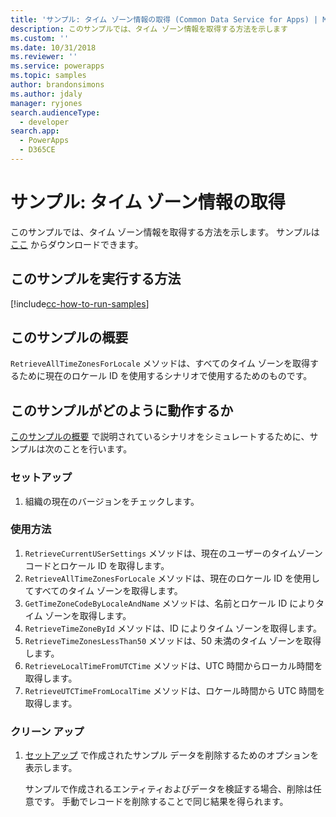 ```yaml
---
title: 'サンプル: タイム ゾーン情報の取得 (Common Data Service for Apps) | Microsoft Docs'
description: このサンプルでは、タイム ゾーン情報を取得する方法を示します
ms.custom: ''
ms.date: 10/31/2018
ms.reviewer: ''
ms.service: powerapps
ms.topic: samples
author: brandonsimons
ms.author: jdaly
manager: ryjones
search.audienceType:
  - developer
search.app:
  - PowerApps
  - D365CE
---
```

# <a name="sample-retrieve-time-zone-information"></a>サンプル: タイム ゾーン情報の取得

<!-- https://docs.microsoft.com/en-us/dynamics365/customer-engagement/developer/sample-retrieve-time-zone-information -->

このサンプルでは、タイム ゾーン情報を取得する方法を示します。 サンプルは [ここ](https://github.com/Microsoft/PowerApps-Samples/tree/master/cds/orgsvc/C%23/RetrieveTimeZone) からダウンロードできます。

## <a name="how-to-run-this-sample"></a>このサンプルを実行する方法

[!include[cc-how-to-run-samples](../../includes/cc-how-to-run-samples.md)]

## <a name="what-this-sample-does"></a>このサンプルの概要

`RetrieveAllTimeZonesForLocale` メソッドは、すべてのタイム ゾーンを取得するために現在のロケール ID を使用するシナリオで使用するためのものです。

## <a name="how-this-sample-works"></a>このサンプルがどのように動作するか

[このサンプルの概要](#what-this-sample-does) で説明されているシナリオをシミュレートするために、サンプルは次のことを行います。

### <a name="setup"></a>セットアップ

1. 組織の現在のバージョンをチェックします。

### <a name="demonstrate"></a>使用方法

1. `RetrieveCurrentUSerSettings` メソッドは、現在のユーザーのタイムゾーン コードとロケール ID を取得します。
2. `RetrieveAllTimeZonesForLocale` メソッドは、現在のロケール ID を使用してすべてのタイム ゾーンを取得します。
3. `GetTimeZoneCodeByLocaleAndName` メソッドは、名前とロケール ID によりタイム ゾーンを取得します。
4. `RetrieveTimeZoneById` メソッドは、ID によりタイム ゾーンを取得します。
5. `RetrieveTimeZonesLessThan50` メソッドは、50 未満のタイム ゾーンを取得します。
6. `RetrieveLocalTimeFromUTCTime` メソッドは、UTC 時間からローカル時間を取得します。
7. `RetrieveUTCTimeFromLocalTime` メソッドは、ロケール時間から UTC 時間を取得します。

### <a name="clean-up"></a>クリーン アップ

1. [セットアップ](#setup) で作成されたサンプル データを削除するためのオプションを表示します。

    サンプルで作成されるエンティティおよびデータを検証する場合、削除は任意です。 手動でレコードを削除することで同じ結果を得られます。
